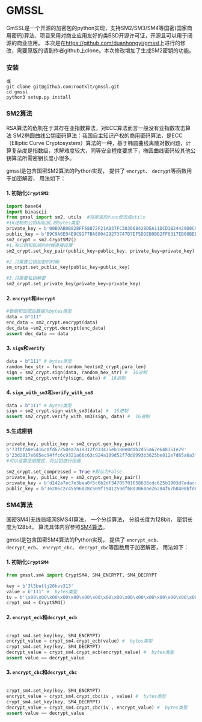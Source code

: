 GMSSL
========

GmSSL是一个开源的加密包的python实现，支持SM2/SM3/SM4等国密(国家商用密码)算法、项目采用对商业应用友好的类BSD开源许可证，开源且可以用于闭源的商业应用。
本次是在<https://github.com/duanhongyi/gmssl>上进行的修改，需要原版的请到作者github上clone。本次修改增加了生成SM2密钥的功能。

### 安装

```shellpip install gmssl   #原版安装
或
git clone git@github.com:rootklt/gmssl.git
cd gmssl
python3 setup.py install
```

### SM2算法

RSA算法的危机在于其存在亚指数算法，对ECC算法而言一般没有亚指数攻击算法
SM2椭圆曲线公钥密码算法：我国自主知识产权的商用密码算法，是ECC（Elliptic Curve Cryptosystem）算法的一种，基于椭圆曲线离散对数问题，计算复杂度是指数级，求解难度较大，同等安全程度要求下，椭圆曲线密码较其他公钥算法所需密钥长度小很多。

gmssl是包含国密SM2算法的Python实现， 提供了 `encrypt`、 `decrypt`等函数用于加密解密， 用法如下：

#### 1. 初始化`CryptSM2`

```python
import base64
import binascii
from gmssl import sm2, utils  #将原来的func修改成utils
#16进制的公钥和私钥,限bytes类型
private_key = b'00B9AB0B828FF68872F21A837FC303668428DEA11DCD1B24429D0C99E24EED83D5'
public_key = b'B9C9A6E04E9C91F7BA880429273747D7EF5DDEB0BB2FF6317EB00BEF331A83081A6994B8993F3F5D6EADDDB81872266C87C018FB4162F5AF347B483E24620207'
sm2_crypt = sm2.CryptSM2()
#1.有公钥和私钥的时候直接设置
sm2_crypt.set_key_pair(public_key=public_key, private_key=private_key)

#2.只需要公钥加密的时候
sm_crypt.set_public_key(public_key=public_key)

#3.只需要私钥解密
sm2_crypt.set_private_key(private_key=private_key)
```

#### 2. `encrypt`和`decrypt`

```python
#数据和加密后数据为bytes类型
data = b"111"
enc_data = sm2_crypt.encrypt(data)
dec_data =sm2_crypt.decrypt(enc_data)
assert dec_data == data
```

#### 3. `sign`和`verify`

```python
data = b"111" # bytes类型
random_hex_str = func.random_hex(sm2_crypt.para_len)
sign = sm2_crypt.sign(data, random_hex_str) #  16进制
assert sm2_crypt.verify(sign, data) #  16进制
```

#### 4. `sign_with_sm3`和`verify_with_sm3`

```python
data = b"111" # bytes类型
sign = sm2_crypt.sign_with_sm3(data) #  16进制
assert sm2_crypt.verify_with_sm3(sign, data) #  16进制
```

#### 5.生成密钥

```python
private_key, public_key = sm2_crypt.gen_key_pair()
b'73fbfa0e5416c0fd67250ea7a19312fd33475eb188e0dab2d55a67e648151e29'
b'23d2817e685ec94ffc6c9321a66c63c924a109d52f7dd8993b3625be812e7d65a6a3f19192fc95e290df36249da4c0edfa54821e8e8e7518abbad035b5eea7a0'
#可以设置压缩模式，将公钥进行压缩

sm2_crypt.set_compressed = True #默认为False
private_key, public_key = sm2_crypt.gen_key_pair()
private_key = b'd242a7ec7e3bea0f5c6b2df34705701658638cdc625b1903d7edacddb213359e'
public_key = b'3e206c2c45596028c509f1941259dfb8d3060ae26284f67b8400bfd623e17637'

```

### SM4算法

国密SM4(无线局域网SMS4)算法， 一个分组算法， 分组长度为128bit， 密钥长度为128bit，
算法具体内容参照[SM4算法](https://drive.google.com/file/d/0B0o25hRlUdXcbzdjT0hrYkkwUjg/view?usp=sharing)。

gmssl是包含国密SM4算法的Python实现， 提供了 `encrypt_ecb`、 `decrypt_ecb`、 `encrypt_cbc`、
`decrypt_cbc`等函数用于加密解密， 用法如下：

#### 1. 初始化`CryptSM4`

```python
from gmssl.sm4 import CryptSM4, SM4_ENCRYPT, SM4_DECRYPT

key = b'3l5butlj26hvv313'
value = b'111' #  bytes类型
iv = b'\x00\x00\x00\x00\x00\x00\x00\x00\x00\x00\x00\x00\x00\x00\x00\x00' #  bytes类型
crypt_sm4 = CryptSM4()
```

#### 2. `encrypt_ecb`和`decrypt_ecb`

```python

crypt_sm4.set_key(key, SM4_ENCRYPT)
encrypt_value = crypt_sm4.crypt_ecb(value) #  bytes类型
crypt_sm4.set_key(key, SM4_DECRYPT)
decrypt_value = crypt_sm4.crypt_ecb(encrypt_value) #  bytes类型
assert value == decrypt_value

```

#### 3. `encrypt_cbc`和`decrypt_cbc`

```python

crypt_sm4.set_key(key, SM4_ENCRYPT)
encrypt_value = crypt_sm4.crypt_cbc(iv , value) #  bytes类型
crypt_sm4.set_key(key, SM4_DECRYPT)
decrypt_value = crypt_sm4.crypt_cbc(iv , encrypt_value) #  bytes类型
assert value == decrypt_value

```
